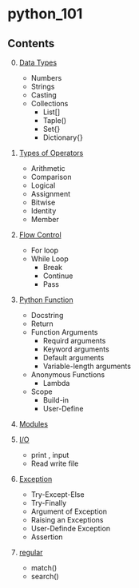 # python_101

## Contents
0. [Data Types](https://github.com/topkoka/python_101_ubuntu/tree/master/l0_Data_types)
    -   Numbers
    -   Strings
    -   Casting
    -   Collections
        - List[]
        - Taple()
        - Set{}
        - Dictionary{}
    
1. [Types of Operators](https://github.com/topkoka/python_101_ubuntu/tree/master/l1_types_of_Operator)
    - Arithmetic
    - Comparison 
    - Logical    
    - Assignment
    - Bitwise  
    - Identity
    - Member
    
2. [Flow Control](https://github.com/topkoka/python_101_ubuntu/tree/master/l2_Flow_control)

    - For loop
    - While Loop
        - Break
        - Continue
        - Pass
3. [Python Function](https://github.com/topkoka/python_101_ubuntu/tree/master/l3_function)
    
    - Docstring 
    - Return 
    - Function Arguments 
        - Requird arguments
        - Keyword arguments
        - Default arguments
        - Variable-length arguments
    - Anonymous Functions
        - Lambda
    - Scope
        - Build-in
        - User-Define
4. [Modules](https://github.com/topkoka/python_101/tree/master/l4_modules)

    
5. [I/O](https://github.com/topkoka/python_101/tree/master/l5_io)
    
    - print , input
    - Read write file
    
6. [Exception](https://github.com/topkoka/python_101/tree/master/l6_tryExcept)
    
    - Try-Except-Else
    - Try-Finally
    - Argument of Exception
    - Raising an Exceptions
    - User-Definde Exception
    - Assertion
    
7. [regular](https://github.com/topkoka/python_101/tree/master/l7_regular)

    - match()
    - search()